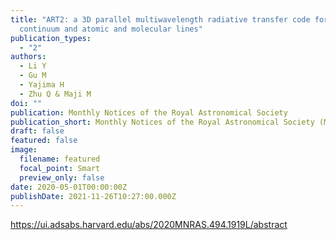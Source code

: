 ```yaml
---
title: "ART2: a 3D parallel multiwavelength radiative transfer code for
  continuum and atomic and molecular lines"
publication_types:
  - "2"
authors:
  - Li Y
  - Gu M
  - Yajima H
  - Zhu Q & Maji M
doi: ""
publication: Monthly Notices of the Royal Astronomical Society
publication_short: Monthly Notices of the Royal Astronomical Society (MNRAS)
draft: false
featured: false
image:
  filename: featured
  focal_point: Smart
  preview_only: false
date: 2020-05-01T00:00:00Z
publishDate: 2021-11-26T10:27:00.000Z
---
```

<https://ui.adsabs.harvard.edu/abs/2020MNRAS.494.1919L/abstract>
